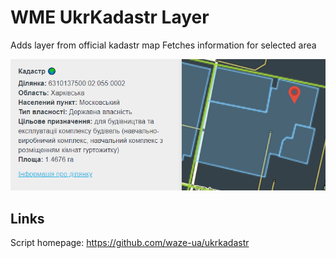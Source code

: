 # WME UkrKadastr Layer
Adds layer from official kadastr map
Fetches information for selected area

![](screenshot.png)

## Links 
Script homepage: https://github.com/waze-ua/ukrkadastr
 
